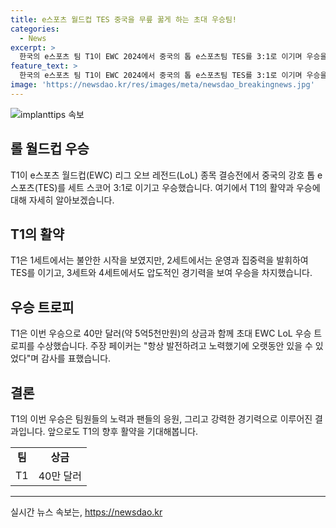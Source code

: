 ```yaml
---
title: e스포츠 월드컵 TES 중국을 무릎 꿇게 하는 초대 우승팀!
categories:
  - News
excerpt: >
  한국의 e스포츠 팀 T1이 EWC 2024에서 중국의 톱 e스포츠팀 TES를 3:1로 이기며 우승을 차지했다. 이를 통해 T1은 40만 달러의 상금과 함께 우승 트로피를 획들었고, 페이커는 팀의 성공을 위해 항상 노력했고, 팬들과 팀원들의 지지 덕분에 이루어진 결과라며 감사를 표했다. 
feature_text: >
  한국의 e스포츠 팀 T1이 EWC 2024에서 중국의 톱 e스포츠팀 TES를 3:1로 이기며 우승을 차지했다. 이를 통해 T1은 40만 달러의 상금과 함께 우승 트로피를 획들었고, 페이커는 팀의 성공을 위해 항상 노력했고, 팬들과 팀원들의 지지 덕분에 이루어진 결과라며 감사를 표했다. 
image: 'https://newsdao.kr/res/images/meta/newsdao_breakingnews.jpg'
---
```


<p><img src="https://newsdao.kr/res/images/meta/newsdao_breakingnews.jpg" alt="implanttips 속보" /></p>

<h2 data-ke-size="size26">롤 월드컵 우승</h2>

<p data-ke-size="size16">T1이 e스포츠 월드컵(EWC) 리그 오브 레전드(LoL) 종목 결승전에서 중국의 강호 톱 e스포츠(TES)를 세트 스코어 3:1로 이기고 우승했습니다. 여기에서 T1의 활약과 우승에 대해 자세히 알아보겠습니다.</p>

<h2 data-ke-size="size24">T1의 활약</h2>

<p data-ke-size="size16">T1은 1세트에서는 불안한 시작을 보였지만, 2세트에서는 운영과 집중력을 발휘하여 TES를 이기고, 3세트와 4세트에서도 압도적인 경기력을 보여 우승을 차지했습니다.</p>

<h2 data-ke-size="size24">우승 트로피</h2>

<p data-ke-size="size16">T1은 이번 우승으로 40만 달러(약 5억5천만원)의 상금과 함께 초대 EWC LoL 우승 트로피를 수상했습니다. 주장 페이커는 "항상 발전하려고 노력했기에 오랫동안 있을 수 있었다"며 감사를 표했습니다.</p>

<h2 data-ke-size="size24">결론</h2>

<p data-ke-size="size16">T1의 이번 우승은 팀원들의 노력과 팬들의 응원, 그리고 강력한 경기력으로 이루어진 결과입니다. 앞으로도 T1의 향후 활약을 기대해봅니다.</p>

<table>
  <tr>
    <td style="text-align: center; height: 17px;"><b>팀</b></td>
    <td style="text-align: center; height: 17px;"><b>상금</b></td>
  </tr>
  <tr>
    <td style="text-align: center; height: 17px;">T1</td>
    <td style="text-align: center; height: 17px;">40만 달러</td>
  </tr>
</table>

<hr>
실시간 뉴스 속보는, <a href="https://newsdao.kr" rel="dofollow">https://newsdao.kr</a>



